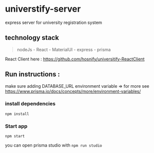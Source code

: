 # universtify-server
express server for university registration system
## technology stack

> nodeJs - React - MaterialUI - express - prisma

React Client here : https://github.com/hosnify/universitify-ReactClient

## Run instructions :
make sure adding DATABASE_URL environment variable => for more see https://www.prisma.io/docs/concepts/more/environment-variables/

### install dependencies

`npm install`

### Start app

`npm start`

you can open prisma studio with `npm run studio`
